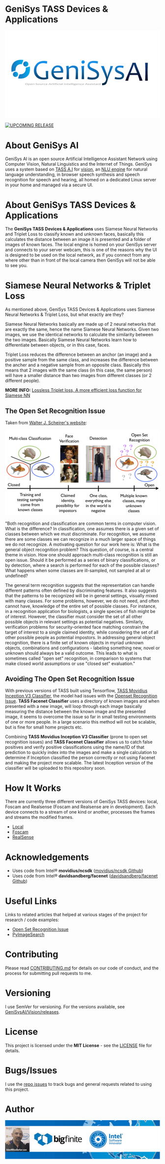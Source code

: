 # GeniSys TASS Devices & Applications
[![GeniSys TASS Devices & Applications](images//GeniSys.png)](https://github.com/GeniSysAI/Vision)

[![UPCOMING RELEASE](https://img.shields.io/badge/UPCOMING%20RELEASE-0.0.1-blue.svg)](https://github.com/GeniSysAI/Vision/tree/0.0.1)

# About GeniSys AI

GeniSys AI is an open source Artificial Intelligence Assistant Network using Computer Vision, Natural Linguistics and the Internet of Things. GeniSys uses a system based on [TASS A.I](https://github.com/TASS-AI/TASS-Facenet "TASS A.I") for [vision](https://github.com/GeniSysAI/Vision "vision"), an [NLU engine](https://github.com/GeniSysAI/NLU "NLU engine") for natural language understanding, in browser speech synthesis and speech recognition for speech and hearing, all homed on a dedicated Linux server in your home and managed via a secure UI.

# About GeniSys TASS Devices & Applications

The **GeniSys TASS Devices & Applications** uses Siamese Neural Networks and Triplet Loss to classify known and unknown faces, basically this calculates the distance between an image it is presented and a folder of images of known faces. The local engine is homed on your GeniSys server and connects to your server webcam, this is one of the reasons why the UI is designed to be used on the local network, as if you connect from any where other than in front of the local camera then GeniSys will not be able to see you.

# Siamese Neural Networks & Triplet Loss
 
As mentioned above, GeniSys TASS Devices & Applications uses Siamese Neural Networks & Triplet Loss, but what exactly are they?

Siamese Neural Networks basically are made up of 2 neural networks that are exactly the same, hence the name Siamese Neural Networks. Given two images, we use the identical networks to calculate the similarity between the two images. Basically Siamese Neural Networks learn how to differentiate between objects, or in this case, faces. 

Triplet Loss reduces the difference between an anchor (an image) and a positive sample from the same class, and increases the difference between the ancher and a negative sample from an opposite class. Basically this means that 2 images with the same class (in this case, the same person) will have a smaller distance than two images from different classes (or 2 different people). 

**MORE INFO:** [Lossless Triplet loss, A more efficient loss function for Siamese NN](https://towardsdatascience.com/lossless-triplet-loss-7e932f990b24 "Lossless Triplet loss, A more efficient loss function for Siamese NN")

## The Open Set Recognition Issue
Taken from [Walter J. Scheirer's website](https://www.wjscheirer.com/projects/openset-recognition/ "Walter J. Scheirer's website"):

![Open Set Recognition Issue](Local/images/openset-recognition-issue.jpg) 

"Both recognition and classification are common terms in computer vision. What is the difference? In classification, one assumes there is a given set of classes between which we must discriminate. For recognition, we assume there are some classes we can recognize in a much larger space of things we do not recognize. A motivating question for our work here is: What is the general object recognition problem? This question, of course, is a central theme in vision. How one should approach multi-class recognition is still an open issue. Should it be performed as a series of binary classifications, or by detection, where a search is performed for each of the possible classes? What happens when some classes are ill-sampled, not sampled at all or undefined?

The general term recognition suggests that the representation can handle different patterns often defined by discriminating features. It also suggests that the patterns to be recognized will be in general settings, visually mixed with many classes. For some problems, however, we do not need, and often cannot have, knowledge of the entire set of possible classes. For instance, in a recognition application for biologists, a single species of fish might be of interest. However, the classifier must consider the set of all other possible objects in relevant settings as potential negatives. Similarly, verification problems for security-oriented face matching constrain the target of interest to a single claimed identity, while considering the set of all other possible people as potential impostors. In addressing general object recognition, there is a finite set of known objects in myriad unknown objects, combinations and configurations - labeling something new, novel or unknown should always be a valid outcome. This leads to what is sometimes called "open set" recognition, in comparison to systems that make closed world assumptions or use "closed set" evaluation."

## Avoiding The Open Set Recognition Issue

With previous versions of TASS built using Tensorflow, [TASS Movidius Inception V3 Classifier](https://www.wjscheirer.com/projects/openset-recognition/ "TASS Movidius Inception V3 Classifier"), the model had issues with the [Openset Recognition Issue](https://www.wjscheirer.com/projects/openset-recognition/ "Openset Recognition Issue"). **TASS Facenet Classifier** uses a directory of known images and when presented with a new image, will loop through each image basically measuring the distance between the known image and the presented image, it seems to overcome the issue so far in small testing environments of one or more people. In a large scenario this method will not be scalable, but is fine for small home projects etc. 

Combining **TASS Movidius Inception V3 Classifier** (prone to open set recognition issues) and **TASS Facenet Classifier** allows us to catch false positives and verify positive classifications using the name/ID of that prediction to quickly index into the images and make a single calculation to determine if Inception classified the person correctly or not using Facenet and making the project more scalable. The latest Inception version of the classifier will be uploaded to this repository soon.

# How It Works

There are currently three different versions of GeniSys TASS devices: local, Foscam and Realsense (Foscam and Realsense are in development). Each device connects to a stream of one kind or another, processes the frames and streams the modified frames. 

- [Local](https://github.com/GeniSysAI/Vision/tree/master/Local "Local")
- [Foscam](https://github.com/GeniSysAI/Vision/tree/master/Foscam "Foscam")
- [RealSense](https://github.com/GeniSysAI/Vision/tree/master/RealSense "RealSense")

# Acknowledgements

- Uses code from Intel® **movidius/ncsdk** ([movidius/ncsdk Github](https://github.com/movidius/ncsdk "movidius/ncsdk Github"))
- Uses code from Intel® **davidsandberg/facenet** ([davidsandberg/facenet Github](https://github.com/davidsandberg/facenet "davidsandberg/facenet"))

# Useful Links

Links to related articles that helped at various stages of the project for research / code examples:

- [Open Set Recognition Issue](https://www.wjscheirer.com/projects/openset-recognition/ "Open Set Recognition Issue")
- [PyImageSearch](https://www.pyimagesearch.com/ "PyImageSearch")

# Contributing
Please read [CONTRIBUTING.md](https://github.com/GeniSysAI/Vision/blob/master/CONTRIBUTING.md "CONTRIBUTING.md") for details on our code of conduct, and the process for submitting pull requests to me.

# Versioning
I use SemVer for versioning. For the versions available, see [GeniSysAI/Vision/releases](https://github.com/GeniSysAI/Vision/releases "GeniSysAI/Vision/releases").

# License
This project is licensed under the **MIT License** - see the [LICENSE](https://github.com/GeniSysAI/Vision/blob/master/LICENSE "LICENSE") file for details.

# Bugs/Issues
I use the [repo issues](https://github.com/GeniSysAI/Vision/issues "repo issues") to track bugs and general requests related to using this project. 

# Author
[![Adam Milton-Barker: BigFinte IoT Network Engineer & Intel® Software Innovator (IoT, AI, VR)](images/Adam-Milton-Barker.jpg)](https://github.com/AdamMiltonBarker)



